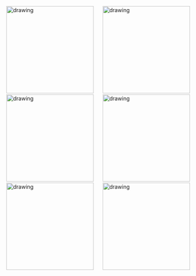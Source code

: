 
<p float="center">
  

  <img src="https://github.com/Meliih/isubu-flutter/blob/main/github_image/loginPage.png" alt="drawing" width="230"/>
  &nbsp;&nbsp;&nbsp;&nbsp;
  <img src="https://github.com/Meliih/isubu-flutter/blob/main/github_image/register.png" alt="drawing" width="230"/>
  &nbsp;&nbsp;&nbsp;&nbsp;
  <img src="https://github.com/Meliih/isubu-flutter/blob/main/github_image/navigationDrawer.png" alt="drawing" width="230"/>
  &nbsp;&nbsp;&nbsp;&nbsp;
  <img src="https://github.com/Meliih/isubu-flutter/blob/main/github_image/faculties.png" alt="drawing" width="230"/>
  &nbsp;&nbsp;&nbsp;&nbsp;
  <img src="https://github.com/Meliih/isubu-flutter/blob/main/github_image/announcements.png" alt="drawing" width="230"/>
  &nbsp;&nbsp;&nbsp;&nbsp;
  <img src="https://github.com/Meliih/isubu-flutter/blob/main/github_image/calculator.png" alt="drawing" width="230"/>

</p>
